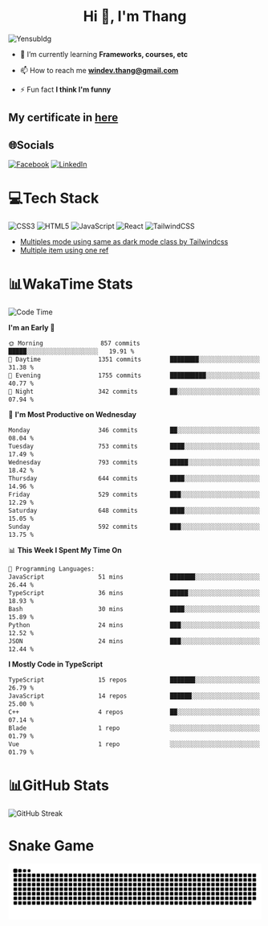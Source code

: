 <h1 align="center">Hi 👋, I'm Thang</h1>

![Yensubldg](https://readme-typing-svg.demolab.com?font=Fira+Code&weight=600&pause=1000&color=F5F5F2&center=true&vCenter=true&width=435&lines=Trying+to+be+a+Software+Engineering)

<!--
![](https://komarev.com/ghpvc/?username=yensubldg&label=Visitors+Count&color=brightgreen) -->

- 🌱 I’m currently learning **Frameworks, courses, etc**

- 📫 How to reach me **<windev.thang@gmail.com>**

- ⚡ Fun fact **I think I'm funny**

## My certificate in [here](./MY_CERTIFICATE.md)

## 🌐Socials

[![Facebook](https://img.shields.io/badge/Facebook-%231877F2.svg?logo=Facebook&logoColor=white)](https://facebook.com/yensubldg) [![LinkedIn](https://img.shields.io/badge/LinkedIn-%230077B5.svg?logo=linkedin&logoColor=white)](https://linkedin.com/in/yensubldg)

# 💻Tech Stack

![CSS3](https://img.shields.io/badge/css3-%231572B6.svg?style=for-the-badge&logo=css3&logoColor=white) ![HTML5](https://img.shields.io/badge/html5-%23E34F26.svg?style=for-the-badge&logo=html5&logoColor=white) ![JavaScript](https://img.shields.io/badge/javascript-%23323330.svg?style=for-the-badge&logo=javascript&logoColor=%23F7DF1E) ![React](https://img.shields.io/badge/react-%2320232a.svg?style=for-the-badge&logo=react&logoColor=%2361DAFB) ![TailwindCSS](https://img.shields.io/badge/tailwindcss-%2338B2AC.svg?style=for-the-badge&logo=tailwind-css&logoColor=white)

<!-- BLOG-POST-LIST:START -->
- [Multiples mode using same as dark mode class by Tailwindcss](https://dev.to/yensubldg/multiples-mode-using-same-as-dark-mode-class-by-tailwindcss-56p4)
- [Multiple item using one ref](https://dev.to/yensubldg/multiple-item-using-one-ref-1288)
<!-- BLOG-POST-LIST:END -->

# 📊WakaTime Stats

<!--START_SECTION:waka-->
![Code Time](http://img.shields.io/badge/Code%20Time-3%2C134%20hrs%2049%20mins-blue)

**I'm an Early 🐤** 

```text
🌞 Morning                857 commits         █████░░░░░░░░░░░░░░░░░░░░   19.91 % 
🌆 Daytime                1351 commits        ████████░░░░░░░░░░░░░░░░░   31.38 % 
🌃 Evening                1755 commits        ██████████░░░░░░░░░░░░░░░   40.77 % 
🌙 Night                  342 commits         ██░░░░░░░░░░░░░░░░░░░░░░░   07.94 % 
```
📅 **I'm Most Productive on Wednesday** 

```text
Monday                   346 commits         ██░░░░░░░░░░░░░░░░░░░░░░░   08.04 % 
Tuesday                  753 commits         ████░░░░░░░░░░░░░░░░░░░░░   17.49 % 
Wednesday                793 commits         █████░░░░░░░░░░░░░░░░░░░░   18.42 % 
Thursday                 644 commits         ████░░░░░░░░░░░░░░░░░░░░░   14.96 % 
Friday                   529 commits         ███░░░░░░░░░░░░░░░░░░░░░░   12.29 % 
Saturday                 648 commits         ████░░░░░░░░░░░░░░░░░░░░░   15.05 % 
Sunday                   592 commits         ███░░░░░░░░░░░░░░░░░░░░░░   13.75 % 
```


📊 **This Week I Spent My Time On** 

```text
💬 Programming Languages: 
JavaScript               51 mins             ███████░░░░░░░░░░░░░░░░░░   26.44 % 
TypeScript               36 mins             █████░░░░░░░░░░░░░░░░░░░░   18.93 % 
Bash                     30 mins             ████░░░░░░░░░░░░░░░░░░░░░   15.89 % 
Python                   24 mins             ███░░░░░░░░░░░░░░░░░░░░░░   12.52 % 
JSON                     24 mins             ███░░░░░░░░░░░░░░░░░░░░░░   12.44 % 
```

**I Mostly Code in TypeScript** 

```text
TypeScript               15 repos            ███████░░░░░░░░░░░░░░░░░░   26.79 % 
JavaScript               14 repos            ██████░░░░░░░░░░░░░░░░░░░   25.00 % 
C++                      4 repos             ██░░░░░░░░░░░░░░░░░░░░░░░   07.14 % 
Blade                    1 repo              ░░░░░░░░░░░░░░░░░░░░░░░░░   01.79 % 
Vue                      1 repo              ░░░░░░░░░░░░░░░░░░░░░░░░░   01.79 % 
```




<!--END_SECTION:waka-->

# 📊GitHub Stats

![GitHub Streak](https://streak-stats.demolab.com?user=yensubldg&theme=tokyonight&border_radius=8)

# Snake Game

![Snake eating my contribution graph](./github-contribution-grid-snake.svg)
